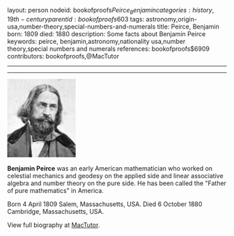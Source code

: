 layout: person
nodeid: bookofproofs$Peirce_Benjamin
categories: history,19th-century
parentid: bookofproofs$603
tags: astronomy,origin-usa,number-theory,special-numbers-and-numerals
title: Peirce, Benjamin
born: 1809
died: 1880
description: Some facts about Benjamin Peirce
keywords: peirce, benjamin,astronomy,nationality usa,number theory,special numbers and numerals
references: bookofproofs$6909
contributors: bookofproofs,@MacTutor

---


---

![Peirce_Benjamin.jpg](https://github.com/bookofproofs/bookofproofs.github.io/blob/main/_sources/_assets/images/portraits/Peirce_Benjamin.jpg?raw=true)

**Benjamin Peirce** was an early American mathematician who worked on celestial mechanics and geodesy on the applied side and linear associative algebra and number theory on the pure side. He has been called the "Father of pure mathematics" in America.

Born 4 April 1809 Salem, Massachusetts, USA. Died 6 October 1880 Cambridge, Massachusetts, USA.


View full biography at [MacTutor](https://mathshistory.st-andrews.ac.uk/Biographies/Peirce_Benjamin/).